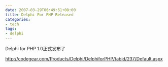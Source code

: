 ```yaml
---
date: 2007-03-29T06:49:51+08:00
title: Delphi For PHP Released
categories:
- tech
tags:
- delphi
---
```

Delphi for PHP 1.0正式发布了

<http://codegear.com/Products/Delphi/DelphiforPHP/tabid/237/Default.aspx>

